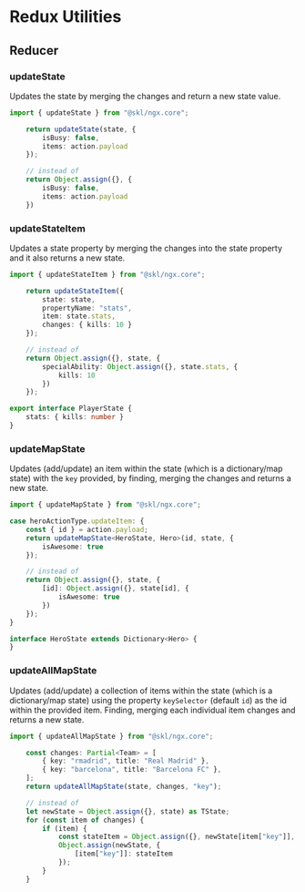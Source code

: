 # Redux Utilities

## Reducer

### updateState
Updates the state by merging the changes and return a new state value.

```ts
import { updateState } from "@skl/ngx.core";

    return updateState(state, {
        isBusy: false,
        items: action.payload
    });

    // instead of
    return Object.assign({}, {
        isBusy: false,
        items: action.payload
    })
```

### updateStateItem
Updates a state property by merging the changes into the state property and it also returns a new state.

```ts
import { updateStateItem } from "@skl/ngx.core";

    return updateStateItem({
        state: state,
        propertyName: "stats",
        item: state.stats,
        changes: { kills: 10 }
    });

    // instead of
    return Object.assign({}, state, {
        specialAbility: Object.assign({}, state.stats, { 
            kills: 10
        })
    });

export interface PlayerState {
    stats: { kills: number }
}
```

### updateMapState
Updates (add/update) an item within the state (which is a dictionary/map state) with the `key` provided,
by finding, merging the changes and returns a new state.

```ts
import { updateMapState } from "@skl/ngx.core";

case heroActionType.updateItem: {
    const { id } = action.payload;
    return updateMapState<HeroState, Hero>(id, state, {
        isAwesome: true
    });

    // instead of
    return Object.assign({}, state, {
        [id]: Object.assign({}, state[id], {
            isAwesome: true
        })
    });
}

interface HeroState extends Dictionary<Hero> {
}
```

### updateAllMapState
Updates (add/update) a collection of items within the state (which is a dictionary/map state) using the 
property `keySelector` (default `id`) as the id within the provided item.
Finding, merging each individual item changes and returns a new state.

```ts
import { updateAllMapState } from "@skl/ngx.core";

    const changes: Partial<Team> = [
        { key: "rmadrid", title: "Real Madrid" },
        { key: "barcelona", title: "Barcelona FC" },
    ];
    return updateAllMapState(state, changes, "key");

    // instead of
    let newState = Object.assign({}, state) as TState;
    for (const item of changes) {
        if (item) {
            const stateItem = Object.assign({}, newState[item["key"]], item) as Team;
            Object.assign(newState, {
                [item["key"]]: stateItem
            });
        }
    }
```